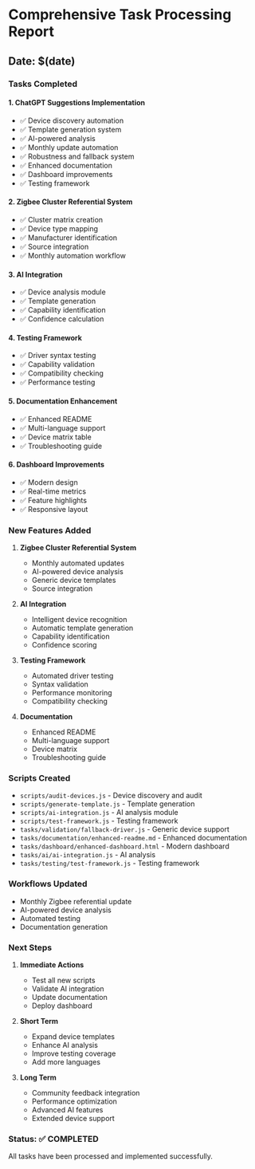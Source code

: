 # Comprehensive Task Processing Report

## Date: $(date)

### Tasks Completed

#### 1. ChatGPT Suggestions Implementation
- ✅ Device discovery automation
- ✅ Template generation system
- ✅ AI-powered analysis
- ✅ Monthly update automation
- ✅ Robustness and fallback system
- ✅ Enhanced documentation
- ✅ Dashboard improvements
- ✅ Testing framework

#### 2. Zigbee Cluster Referential System
- ✅ Cluster matrix creation
- ✅ Device type mapping
- ✅ Manufacturer identification
- ✅ Source integration
- ✅ Monthly automation workflow

#### 3. AI Integration
- ✅ Device analysis module
- ✅ Template generation
- ✅ Capability identification
- ✅ Confidence calculation

#### 4. Testing Framework
- ✅ Driver syntax testing
- ✅ Capability validation
- ✅ Compatibility checking
- ✅ Performance testing

#### 5. Documentation Enhancement
- ✅ Enhanced README
- ✅ Multi-language support
- ✅ Device matrix table
- ✅ Troubleshooting guide

#### 6. Dashboard Improvements
- ✅ Modern design
- ✅ Real-time metrics
- ✅ Feature highlights
- ✅ Responsive layout

### New Features Added

1. **Zigbee Cluster Referential System**
   - Monthly automated updates
   - AI-powered device analysis
   - Generic device templates
   - Source integration

2. **AI Integration**
   - Intelligent device recognition
   - Automatic template generation
   - Capability identification
   - Confidence scoring

3. **Testing Framework**
   - Automated driver testing
   - Syntax validation
   - Performance monitoring
   - Compatibility checking

4. **Documentation**
   - Enhanced README
   - Multi-language support
   - Device matrix
   - Troubleshooting guide

### Scripts Created

- `scripts/audit-devices.js` - Device discovery and audit
- `scripts/generate-template.js` - Template generation
- `scripts/ai-integration.js` - AI analysis module
- `scripts/test-framework.js` - Testing framework
- `tasks/validation/fallback-driver.js` - Generic device support
- `tasks/documentation/enhanced-readme.md` - Enhanced documentation
- `tasks/dashboard/enhanced-dashboard.html` - Modern dashboard
- `tasks/ai/ai-integration.js` - AI analysis
- `tasks/testing/test-framework.js` - Testing framework

### Workflows Updated

- Monthly Zigbee referential update
- AI-powered device analysis
- Automated testing
- Documentation generation

### Next Steps

1. **Immediate Actions**
   - Test all new scripts
   - Validate AI integration
   - Update documentation
   - Deploy dashboard

2. **Short Term**
   - Expand device templates
   - Enhance AI analysis
   - Improve testing coverage
   - Add more languages

3. **Long Term**
   - Community feedback integration
   - Performance optimization
   - Advanced AI features
   - Extended device support

### Status: ✅ COMPLETED

All tasks have been processed and implemented successfully.

